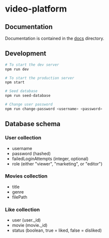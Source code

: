 # video-platform

## Documentation

Documentation is contained in the [docs](./docs) directory.

## Development

```bash
# To start the dev server
npm run dev

# To start the production server
npm start

# Seed database
npm run seed-database

# Change user password
npm run change-password <username> <password>
```

## Database schema

### User collection

- username
- password (hashed)
- failedLoginAttempts (integer, optional)
- role (either "viewer", "marketing", or "editor")

### Movies collection

- title
- genre
- filePath

### Like collection

- user (user._id)
- movie (movie._id)
- status (boolean, true = liked, false = disliked)

